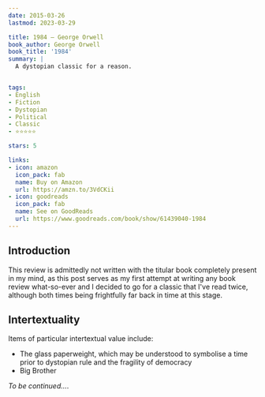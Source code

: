 ```yaml
---
date: 2015-03-26
lastmod: 2023-03-29

title: 1984 — George Orwell
book_author: George Orwell
book_title: '1984'
summary: |
  A dystopian classic for a reason.


tags:
- English
- Fiction
- Dystopian
- Political
- Classic
- ⭐⭐⭐⭐⭐

stars: 5

links:
- icon: amazon
  icon_pack: fab
  name: Buy on Amazon
  url: https://amzn.to/3VdCKii
- icon: goodreads
  icon_pack: fab
  name: See on GoodReads
  url: https://www.goodreads.com/book/show/61439040-1984
---
```


## Introduction

This review is admittedly not written with the titular book completely present in my mind,
as this post serves as my first attempt at writing any book review what-so-ever and
I decided to go for a classic that I've read twice, although both times being frightfully
far back in time at this stage.

## Intertextuality

Items of particular intertextual value include:

- The glass paperweight, 
    which may be understood to symbolise a time prior to dystopian rule and the fragility of democracy
- Big Brother

_To be continued..._.